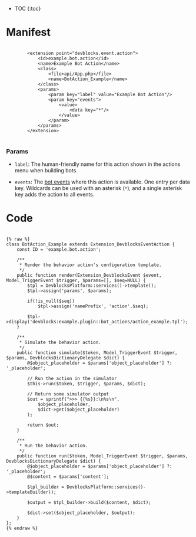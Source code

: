 * TOC
{:toc}

# Manifest

<pre>
<code class="language-xml">
		&lt;extension point=&quot;devblocks.event.action&quot;&gt;
			&lt;id&gt;example.bot.action&lt;/id&gt;
			&lt;name&gt;Example Bot Action&lt;/name&gt;
			&lt;class&gt;
				&lt;file&gt;api/App.php&lt;/file&gt;
				&lt;name&gt;BotAction_Example&lt;/name&gt;
			&lt;/class&gt;
			&lt;params&gt;
				&lt;param key=&quot;label&quot; value=&quot;Example Bot Action&quot;/&gt;
				&lt;param key=&quot;events&quot;&gt;
					&lt;value&gt;
						&lt;data key=&quot;*&quot;/&gt;
					&lt;/value&gt;
				&lt;/param&gt;
			&lt;/params&gt;
		&lt;/extension&gt;
</code>
</pre>

### Params

* `label`: The human-friendly name for this action shown in the actions menu when building bots.

* `events`: The [bot events](/docs/plugins/extensions/points/devblocks.event/) where this action is available. One entry per data key. Wildcards can be used with an asterisk (`*`), and a single asterisk key adds the action to all events.

# Code

<pre>
<code class="language-php">
{% raw %}
class BotAction_Example extends Extension_DevblocksEventAction {
	const ID = 'example.bot.action';

	/**
	 * Render the behavior action's configuration template.
	 */
	public function render(Extension_DevblocksEvent $event, Model_TriggerEvent $trigger, $params=[], $seq=NULL) {
		$tpl = DevblocksPlatform::services()->template();
		$tpl->assign('params', $params);
		
		if(!is_null($seq))
			$tpl->assign('namePrefix', 'action'.$seq);
		
		$tpl->display('devblocks:example.plugin::bot_actions/action_example.tpl');
	}

	/**
	 * Simulate the behavior action.
	 */
	public function simulate($token, Model_TriggerEvent $trigger, $params, DevblocksDictionaryDelegate $dict) {
		@$object_placeholder = $params['object_placeholder'] ?: '_placeholder';
		
		// Run the action in the simulator
		$this->run($token, $trigger, $params, $dict);
		
		// Return some simulator output
		$out = sprintf(">>> {{%s}}:\n%s\n",
			$object_placeholder,
			$dict->get($object_placeholder)
		);
		
		return $out;
	}

	/**
	 * Run the behavior action.
	 */
	public function run($token, Model_TriggerEvent $trigger, $params, DevblocksDictionaryDelegate $dict) {
		@$object_placeholder = $params['object_placeholder'] ?: '_placeholder';
		@$content = $params['content'];
		
		$tpl_builder = DevblocksPlatform::services()->templateBuilder();
		
		$output = $tpl_builder->build($content, $dict);
		
		$dict->set($object_placeholder, $output);
	}
};
{% endraw %}
</code>
</pre>

